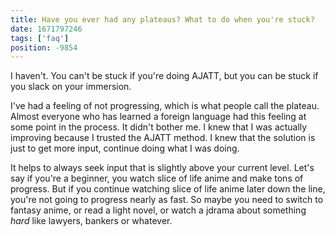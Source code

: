 ```yaml
---
title: Have you ever had any plateaus? What to do when you're stuck?
date: 1671797246
tags: ['faq']
position: -9854
---
```


I haven't.
You can't be stuck if you're doing AJATT,
but you can be stuck if you slack on your immersion.

I've had a feeling of not progressing,
which is what people call the plateau.
Almost everyone who has learned a foreign language had this feeling at some point in the process.
It didn't bother me.
I knew that I was actually improving because I trusted the AJATT method.
I knew that the solution is just to get more input, continue doing what I was doing.

It helps to always seek input that is slightly above your current level.
Let's say if you're a beginner, you watch slice of life anime and make tons of progress.
But if you continue watching slice of life anime later down the line,
you're not going to progress nearly as fast.
So maybe you need to switch to fantasy anime,
or read a light novel,
or watch a jdrama about something *hard* like lawyers, bankers or whatever.

